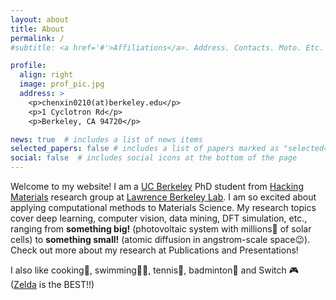 ```yaml
---
layout: about
title: About
permalink: /
#subtitle: <a href='#'>Affiliations</a>. Address. Contacts. Moto. Etc.

profile:
  align: right
  image: prof_pic.jpg
  address: >
    <p>chenxin0210(at)berkeley.edu</p>
    <p>1 Cyclotron Rd</p>
    <p>Berkeley, CA 94720</p>

news: true  # includes a list of news items
selected_papers: false # includes a list of papers marked as "selected={true}"
social: false  # includes social icons at the bottom of the page
---
```


Welcome to my website! I am a [UC Berkeley](https://www.berkeley.edu/) PhD student from [Hacking Materials](https://hackingmaterials.lbl.gov/) research group at [Lawrence Berkeley Lab](https://www.lbl.gov/). I am so excited about applying computational methods to Materials Science. My research topics cover deep learning, computer vision, data mining, DFT simulation, etc., ranging from **something big!** (photovoltaic system with millions🤯 of solar cells) to **something small!** (atomic diffusion in angstrom-scale space😉). Check out more about my research at Publications and Presentations!

I also like cooking🍲, swimming🏊‍♂️, tennis🎾, badminton🏸 and Switch 🎮 ([Zelda](https://www.zelda.com/breath-of-the-wild/) is the BEST!!)
